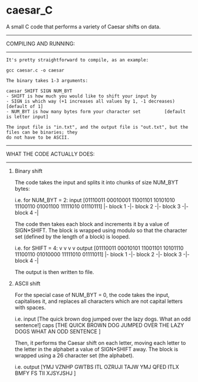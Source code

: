 # caesar_C
A small C code that performs a variety of Caesar shifts on data.

***
COMPILING AND RUNNING:
***

	It's pretty straightforward to compile, as an example:
	
	gcc caesar.c -o caesar
	
	The binary takes 1-3 arguments:
	
	caesar SHIFT SIGN NUM_BYT
	- SHIFT is how much you would like to shift your input by
	- SIGN is which way (+1 increases all values by 1, -1 decreases)	[default of 1]
	- NUM_BYT is how many bytes form your character set			[default is letter input]
	
	The input file is "in.txt", and the output file is "out.txt", but the files can be binaries; they
	do not have to be ASCII.

***
WHAT THE CODE ACTUALLY DOES:
***

1) Binary shift

	The code takes the input and splits it into chunks of size NUM_BYT bytes:
	
	i.e. for NUM_BYT = 2:
		input		[01110011 00010001 11001101 10101010 11100110 01001100 11111010 01110111]
						|-    block 1    -|-    block 2    -|-    block 3    -|-    block 4    -|
	
	The code then takes each block and increments it by a value of SIGN*SHIFT. The block is wrapped using
	modulo so that the character set (defined by the length of a block) is looped.
	
	i.e. for SHIFT = 4:
													v                 v                 v                 v
		output	[01110011 00010101 11001101 10101110 11100110 01010000 11111010 01111011]
						|-    block 1    -|-    block 2    -|-    block 3    -|-    block 4    -|
	
	The output is then written to file. 

2) ASCII shift

	For the special case of NUM_BYT = 0, the code takes the input, capitalises it, and replaces all
	characters which are not capital letters with spaces.
	
	i.e. 
		input		[The quick brown dog jumped over the lazy dogs. What an odd sentence!]
		caps		[THE QUICK BROWN DOG JUMPED OVER THE LAZY DOGS  WHAT AN ODD SENTENCE ]
	
	Then, it performs the Caesar shift on each letter, moving each letter to the letter in the alphabet
	a value of SIGN*SHIFT away. The block is wrapped using a 26 character set (the alphabet).
	
	i.e.
		output	[YMJ VZNHP GWTBS ITL OZRUJI TAJW YMJ QFED ITLX  BMFY FS TII XJSYJSHJ ]
